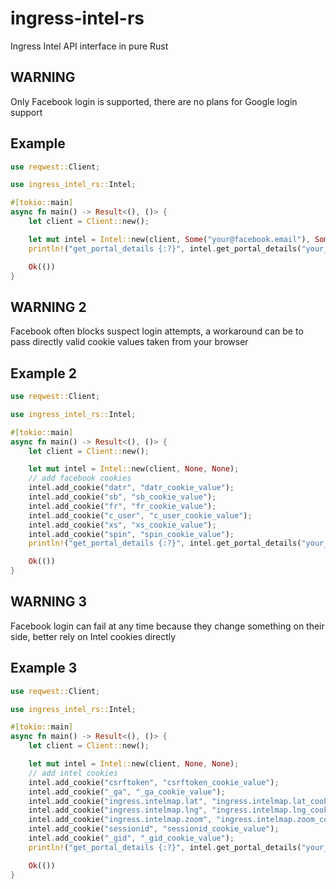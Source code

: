 # ingress-intel-rs
Ingress Intel API interface in pure Rust

## WARNING
Only Facebook login is supported, there are no plans for Google login support

## Example

```rust
use reqwest::Client;

use ingress_intel_rs::Intel;

#[tokio::main]
async fn main() -> Result<(), ()> {
    let client = Client::new();

    let mut intel = Intel::new(client, Some("your@facebook.email"), Some("your_facebook_password"));
    println!("get_portal_details {:?}", intel.get_portal_details("your_portal_id").await?);

    Ok(())
}
```

## WARNING 2
Facebook often blocks suspect login attempts, a workaround can be to pass directly valid cookie values taken from your browser

## Example 2

```rust
use reqwest::Client;

use ingress_intel_rs::Intel;

#[tokio::main]
async fn main() -> Result<(), ()> {
    let client = Client::new();

    let mut intel = Intel::new(client, None, None);
    // add facebook cookies
    intel.add_cookie("datr", "datr_cookie_value");
    intel.add_cookie("sb", "sb_cookie_value");
    intel.add_cookie("fr", "fr_cookie_value");
    intel.add_cookie("c_user", "c_user_cookie_value");
    intel.add_cookie("xs", "xs_cookie_value");
    intel.add_cookie("spin", "spin_cookie_value");
    println!("get_portal_details {:?}", intel.get_portal_details("your_portal_id").await?);

    Ok(())
}
```

## WARNING 3
Facebook login can fail at any time because they change something on their side, better rely on Intel cookies directly

## Example 3

```rust
use reqwest::Client;

use ingress_intel_rs::Intel;

#[tokio::main]
async fn main() -> Result<(), ()> {
    let client = Client::new();

    let mut intel = Intel::new(client, None, None);
    // add intel cookies
    intel.add_cookie("csrftoken", "csrftoken_cookie_value");
    intel.add_cookie("_ga", "_ga_cookie_value");
    intel.add_cookie("ingress.intelmap.lat", "ingress.intelmap.lat_cookie_value");
    intel.add_cookie("ingress.intelmap.lng", "ingress.intelmap.lng_cookie_value");
    intel.add_cookie("ingress.intelmap.zoom", "ingress.intelmap.zoom_cookie_value");
    intel.add_cookie("sessionid", "sessionid_cookie_value");
    intel.add_cookie("_gid", "_gid_cookie_value");
    println!("get_portal_details {:?}", intel.get_portal_details("your_portal_id").await?);

    Ok(())
}
```
